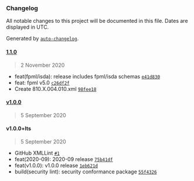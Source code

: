 ### Changelog

All notable changes to this project will be documented in this file. Dates are displayed in UTC.

Generated by [`auto-changelog`](https://github.com/CookPete/auto-changelog).

#### [1.1.0](https://github.com/freight-trust/Schemas/compare/v1.0.0...1.1.0)

> 2 November 2020

- feat(fpml/isda): release includes fpml/isda schemas [`e41d830`](https://github.com/freight-trust/Schemas/commit/e41d83003cf2c794279ca50bd9391ebba1c3dfd6)
- feat: fpml v5.0 [`c26df2f`](https://github.com/freight-trust/Schemas/commit/c26df2fe07f5f0888dd9ef8f0806482511284b3c)
- Create 810.X.004.010.xml [`98fee18`](https://github.com/freight-trust/Schemas/commit/98fee18a432c667c24ec8c87d97536b8051accd0)

#### [v1.0.0](https://github.com/freight-trust/Schemas/compare/v1.0.0+lts...v1.0.0)

> 5 September 2020

#### v1.0.0+lts

> 5 September 2020

- GitHub XMLLint [`#1`](https://github.com/freight-trust/Schemas/pull/1)
- feat(2020-09): 2020-09 release [`75b41df`](https://github.com/freight-trust/Schemas/commit/75b41df075e4f1737d3508305aa500b8ec57ac38)
- feat(v1.0.0): v1.0.0 release [`1eb621d`](https://github.com/freight-trust/Schemas/commit/1eb621d0707d5d2adfac4d0169b3369fb936b554)
- build(security lint): security conformance package [`55f4326`](https://github.com/freight-trust/Schemas/commit/55f4326276455e546f474490900447b50b7024d2)
